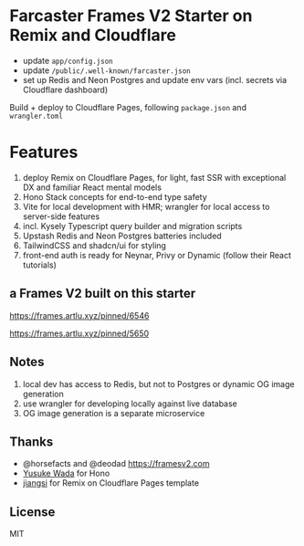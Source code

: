# Farcaster Frames V2 Starter on Remix and Cloudflare


- update `app/config.json`
- update `/public/.well-known/farcaster.json`
- set up Redis and Neon Postgres and update env vars (incl. secrets via Cloudflare dashboard)

Build + deploy to Cloudflare Pages, following `package.json` and `wrangler.toml`

# Features

1. deploy Remix on Cloudflare Pages, for light, fast SSR with exceptional DX and familiar React mental models
2. Hono Stack concepts for end-to-end type safety
3. Vite for local development with HMR; wrangler for local access to server-side features
4. incl. Kysely Typescript query builder and migration scripts
5. Upstash Redis and Neon Postgres batteries included
6. TailwindCSS and shadcn/ui for styling
7. front-end auth is ready for Neynar, Privy or Dynamic (follow their React tutorials)

## a Frames V2 built on this starter 

https://frames.artlu.xyz/pinned/6546

https://frames.artlu.xyz/pinned/5650

## Notes

1. local dev has access to Redis, but not to Postgres or dynamic OG image generation 
2. use wrangler for developing locally against live database
3. OG image generation is a separate microservice


## Thanks

- @horsefacts and @deodad https://framesv2.com
- [Yusuke Wada](https://github.com/yusukebe) for Hono
- [jiangsi](https://github.com/jiangsi) for Remix on Cloudflare Pages template 

## License

MIT
